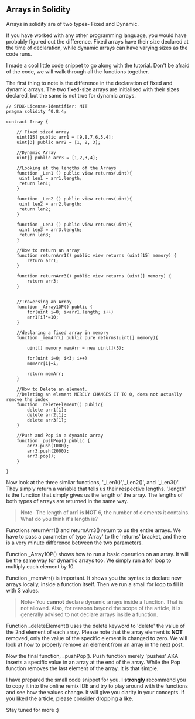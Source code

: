 ## Arrays in Solidity

Arrays in solidity are of two types-
Fixed and Dynamic.

If you have worked with any other programming language, you would have probably figured out the difference.
Fixed arrays have their size declared at the time of declaration, while dynamic arrays can have varying sizes as the code runs.

I made a cool little code snippet to go along with the tutorial. Don't be afraid of the code, we will walk through all the functions together.

The first thing to note is the difference in the declaration of fixed and dynamic arrays.
The two fixed-size arrays are initialised with their sizes declared, but the same is not true for dynamic arrays.

```
// SPDX-License-Identifier: MIT
pragma solidity ^0.8.4;

contract Array {

    // Fixed sized array
    uint[15] public arr1 = [9,8,7,6,5,4];                  
    uint[3] public arr2 = [1, 2, 3];

    //Dynamic Array
    uint[] public arr3 = [1,2,3,4];

    //Looking at the lengths of the Arrays
    function _Len1 () public view returns(uint){
     uint len1 = arr1.length;
     return len1;
    }

    function _Len2 () public view returns(uint){
     uint len2 = arr2.length;
     return len2;
    }

    function _Len3 () public view returns(uint){
     uint len3 = arr3.length;
     return len3;
    }

    //How to return an array
    function returnArr1() public view returns (uint[15] memory) {
        return arr1;
    }

    function returnArr3() public view returns (uint[] memory) {
        return arr3;
    }


    //Traversing an Array
    function _Array1OP() public {
        for(uint i=0; i<arr1.length; i++)
        arr1[i]*=10;
    }

    //declaring a fixed array in memory
    function _memArr() public pure returns(uint[] memory){
        
        uint[] memory memArr = new uint[](5);

        for(uint i=0; i<3; i++)
        memArr[i]=i;       

        return memArr;
    }

    //How to Delete an element.
    //Deleting an element MERELY CHANGES IT TO 0, does not actually remove the index
    function _deleteElement() public{
        delete arr1[1];
        delete arr2[1];
        delete arr3[1];
    }

    //Push and Pop in a dynamic array
    function _pushPop() public {
        arr3.push(1000);
        arr3.push(2000); 
        arr3.pop();
    }

}
```

Now look at the three similar functions, '_Len1()','_Len2()', and '_Len3()'.
They simply return a variable that tells us their respective lengths.
'.length' is the function that simply gives us the length of the array. The lengths of both types of arrays are returned in the same way.

> Note- The length of arr1 is **NOT** 6, the number of elements it contains. What do you think it's length is?

Functions returnArr1() and returnArr3() return to us the entire arrays. We have to pass a parameter of type 'Array' to the 'returns' bracket, and there is a very minute difference between the two parameters.

Function _Array1OP() shows how to run a basic operation on an array. It will be the same way for dynamic arrays too. We simply run a for loop to multiply each element by 10.

Function _memArr() is important. It shows you the syntax to declare new arrays locally, inside a function itself. Then we run a small for loop to fill it with 3 values.

> Note- You **cannot** declare dynamic arrays inside a function. That is not allowed. Also, for reasons beyond the scope of the article, it is generally advised to not declare arrays inside a function.

Function _deleteElement() uses the delete keyword to 'delete' the value of the 2nd element of each array. Please note that the array element is **NOT** removed, only the value of the specific element is changed to zero. We will look at how to properly remove an element from an array in the next post.

Now the final function, _pushPop(). Push function merely 'pushes' AKA inserts a specific value in an array at the end of the array.
While the Pop function removes the last element of the array. It is that simple.

I have prepared the small code snippet for you. I **strongly** recommend you to copy it into the online remix IDE and try to play around with the functions and see how the values change. It will give you clarity in your concepts.
If you liked the article, please consider dropping a like. 

Stay tuned for more :)



